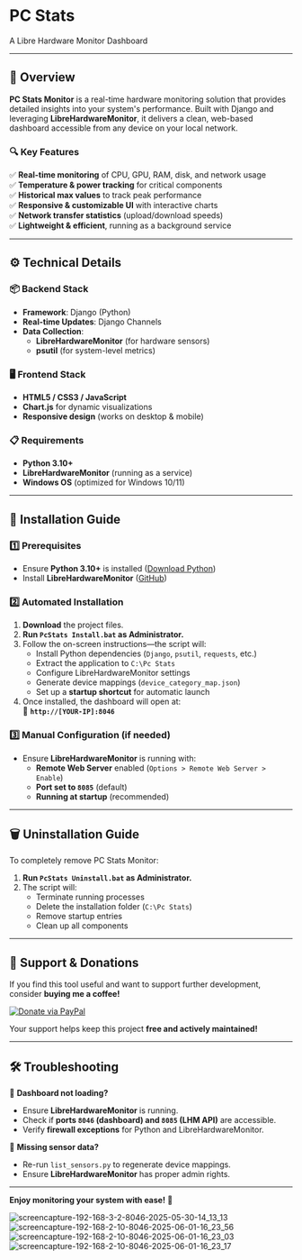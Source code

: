 # PC Stats 
A Libre Hardware Monitor Dashboard

---

## 📌 Overview  
**PC Stats Monitor** is a real-time hardware monitoring solution that provides detailed insights into your system's performance. Built with Django and leveraging **LibreHardwareMonitor**, it delivers a clean, web-based dashboard accessible from any device on your local network.  

### 🔍 Key Features  
✅ **Real-time monitoring** of CPU, GPU, RAM, disk, and network usage  
✅ **Temperature & power tracking** for critical components  
✅ **Historical max values** to track peak performance  
✅ **Responsive & customizable UI** with interactive charts  
✅ **Network transfer statistics** (upload/download speeds)  
✅ **Lightweight & efficient**, running as a background service  

---

## ⚙️ Technical Details  

### 📦 Backend Stack  
- **Framework**: Django (Python)  
- **Real-time Updates**: Django Channels  
- **Data Collection**:  
  - **LibreHardwareMonitor** (for hardware sensors)  
  - **psutil** (for system-level metrics)  

### 🖥️ Frontend Stack  
- **HTML5 / CSS3 / JavaScript**  
- **Chart.js** for dynamic visualizations  
- **Responsive design** (works on desktop & mobile)  

### 📋 Requirements  
- **Python 3.10+**  
- **LibreHardwareMonitor** (running as a service)  
- **Windows OS** (optimized for Windows 10/11)  

---

## 🚀 Installation Guide  

### 1️⃣ Prerequisites  
- Ensure **Python 3.10+** is installed ([Download Python](https://www.python.org/downloads/))  
- Install **LibreHardwareMonitor** ([GitHub](https://github.com/LibreHardwareMonitor/LibreHardwareMonitor))  

### 2️⃣ Automated Installation  
1. **Download** the project files.  
2. **Run `PcStats Install.bat` as Administrator.**  
3. Follow the on-screen instructions—the script will:  
   - Install Python dependencies (`Django`, `psutil`, `requests`, etc.)  
   - Extract the application to `C:\Pc Stats`  
   - Configure LibreHardwareMonitor settings  
   - Generate device mappings (`device_category_map.json`)  
   - Set up a **startup shortcut** for automatic launch  
4. Once installed, the dashboard will open at:  
   🔗 **`http://[YOUR-IP]:8046`**  

### 3️⃣ Manual Configuration (if needed)  
- Ensure **LibreHardwareMonitor** is running with:  
  - **Remote Web Server** enabled (`Options > Remote Web Server > Enable`)  
  - **Port set to `8085`** (default)  
  - **Running at startup** (recommended)  

---

## 🗑️ Uninstallation Guide  
To completely remove PC Stats Monitor:  
1. **Run `PcStats Uninstall.bat` as Administrator.**  
2. The script will:  
   - Terminate running processes  
   - Delete the installation folder (`C:\Pc Stats`)  
   - Remove startup entries  
   - Clean up all components  

---

## 💖 Support & Donations  
If you find this tool useful and want to support further development, consider **buying me a coffee!**  

[![Donate via PayPal](https://img.shields.io/badge/Donate-PayPal-blue?style=for-the-badge&logo=paypal)](https://www.paypal.com/donate/?hosted_button_id=WAMMNFAM2V9S8)  

Your support helps keep this project **free and actively maintained!**  

---

## 🛠️ Troubleshooting  
🔹 **Dashboard not loading?**  
   - Ensure **LibreHardwareMonitor** is running.  
   - Check if **ports `8046` (dashboard) and `8085` (LHM API)** are accessible.  
   - Verify **firewall exceptions** for Python and LibreHardwareMonitor.  

🔹 **Missing sensor data?**  
   - Re-run `list_sensors.py` to regenerate device mappings.  
   - Ensure **LibreHardwareMonitor** has proper admin rights.  

---


**Enjoy monitoring your system with ease!** 🚀  

![screencapture-192-168-3-2-8046-2025-05-30-14_13_13](https://github.com/user-attachments/assets/b4e31809-60b2-4dfe-812e-8ca988f6fcab)
![screencapture-192-168-2-10-8046-2025-06-01-16_23_56](https://github.com/user-attachments/assets/83bb6397-c638-4b2f-a894-72250c545214)
![screencapture-192-168-2-10-8046-2025-06-01-16_23_03](https://github.com/user-attachments/assets/161ca977-d3f5-4e57-8cc4-995aec1b1339)
![screencapture-192-168-2-10-8046-2025-06-01-16_23_17](https://github.com/user-attachments/assets/478de3db-0473-46fc-9eb9-7e389a24f63b)
